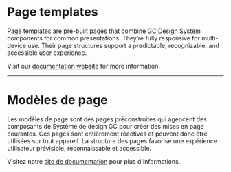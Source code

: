 # Page templates
Page templates are pre-built pages that combine GC Design System components for common presentations. They’re fully responsive for multi-device use. Their page structures support a predictable, recognizable, and accessible user experience.

Visit our [documentation website](https://design-system.alpha.canada.ca/en/page-templates/) for more information.

----------
# Modèles de page
Les modèles de page sont des pages préconstruites qui agencent des composants de Système de design GC pour créer des mises en page courantes. Ces pages sont entièrement réactives et peuvent donc être utilisées sur tout appareil. La structure des pages favorise une expérience utilisateur prévisible, reconnaissable et accessible.

Visitez notre [site de documentation](https://systeme-design.alpha.canada.ca/fr/modeles-de-page/) pour plus d'informations.
